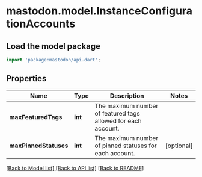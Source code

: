 # mastodon.model.InstanceConfigurationAccounts

## Load the model package
```dart
import 'package:mastodon/api.dart';
```

## Properties
Name | Type | Description | Notes
------------ | ------------- | ------------- | -------------
**maxFeaturedTags** | **int** | The maximum number of featured tags allowed for each account. | 
**maxPinnedStatuses** | **int** | The maximum number of pinned statuses for each account. | [optional] 

[[Back to Model list]](../README.md#documentation-for-models) [[Back to API list]](../README.md#documentation-for-api-endpoints) [[Back to README]](../README.md)


